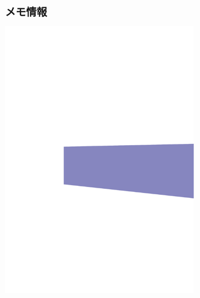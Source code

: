 メモ情報
====

<img src="test.svg">

<object type="image/svg+xml" data="test.svg" width="256" height="256"></object>
